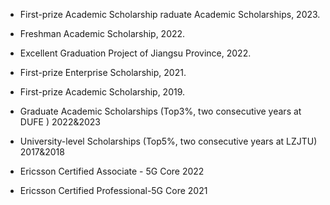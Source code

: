 - First-prize Academic Scholarship raduate Academic Scholarships, 2023.

- Freshman Academic Scholarship, 2022.

- Excellent Graduation Project of Jiangsu Province, 2022.

- First-prize Enterprise Scholarship, 2021.

- First-prize Academic Scholarship, 2019.

- Graduate Academic Scholarships (Top3%, two consecutive years at DUFE )     2022&2023

- University-level Scholarships (Top5%, two consecutive years at LZJTU)      2017&2018

- Ericsson Certified Associate - 5G Core                                     2022

- Ericsson Certified Professional-5G Core                                    2021